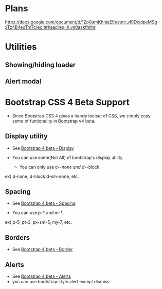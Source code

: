

# Plans

https://docs.google.com/document/d/1ZpGsmKhnjqE9estnjr_vl9DcjdpeMSgxTz4B4eoTm7c/edit#heading=h.vn0askfhtlhr



# Utilities

## Showing/hiding loader

## Alert modal


# Bootstrap CSS 4 Beta Support

* Since Bootstrap CSS 4 gives a handy toolset of CSS, we simply copy some of funtionality in Bootstrap v4 beta.

## Display utility

* See [Bootstrap 4 beta - Display](https://getbootstrap.com/docs/4.0/utilities/display/)

* You can use some(Not All) of bootstrap's display utility.
  * You can only use d-*-none and d-*-block.

ex) d-none, d-block.d-sm-none, etc.


## Spacing

* See [Bootstrap 4 beta - Spacing](https://getbootstrap.com/docs/4.0/utilities/spacing/)

* You can use p-* and m-*.

ex) p-5, pt-3, px-sm-5, my-7, etc.

## Borders

* See [Bootstrap 4 beta - Border](https://getbootstrap.com/docs/4.0/utilities/borders/)


## Alerts

* See [Bootstrap 4 beta - Alerts](https://getbootstrap.com/docs/4.0/components/alerts/)
* you can use bootstrap style alert except dismiss.

